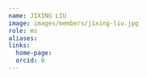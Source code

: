 ```yaml
---
name: JIXING LIU
image: images/members/jixing-liu.jpg
role: ms
aliases:
links:
  home-page: 
  orcid: 0
---
```

